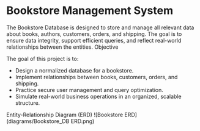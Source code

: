 # Bookstore Management System
The Bookstore Database is designed to store and manage all relevant data about books, authors, customers, orders, and shipping. The goal is to ensure data integrity, support efficient queries, and reflect real-world relationships between the entities.
Objective

The goal of this project is to:
- Design a normalized database for a bookstore.
- Implement relationships between books, customers, orders, and shipping.
- Practice secure user management and query optimization.
- Simulate real-world business operations in an organized, scalable structure.

  
Entity-Relationship Diagram (ERD)
![Bookstore ERD](diagrams/Bookstore_DB ERD.png)









